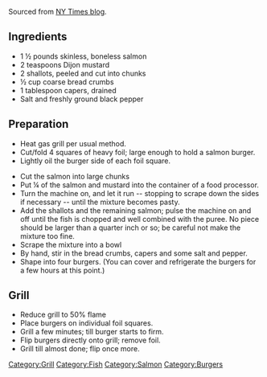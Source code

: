 Sourced from [NY Times
blog](http://dinersjournal.blogs.nytimes.com/2008/06/06/recipe-of-the-day-salmon-burgers/?_r=0).

## Ingredients

-   1 ½ pounds skinless, boneless salmon
-   2 teaspoons Dijon mustard
-   2 shallots, peeled and cut into chunks
-   ½ cup coarse bread crumbs
-   1 tablespoon capers, drained
-   Salt and freshly ground black pepper

## Preparation

-   Heat gas grill per usual method.
-   Cut/fold 4 squares of heavy foil; large enough to hold a salmon
    burger.
-   Lightly oil the burger side of each foil square.

<!-- -->

-   Cut the salmon into large chunks
-   Put ¼ of the salmon and mustard into the container of a food
    processor.
-   Turn the machine on, and let it run -- stopping to scrape down the
    sides if necessary -- until the mixture becomes pasty.
-   Add the shallots and the remaining salmon; pulse the machine on and
    off until the fish is chopped and well combined with the puree. No
    piece should be larger than a quarter inch or so; be careful not
    make the mixture too fine.
-   Scrape the mixture into a bowl
-   By hand, stir in the bread crumbs, capers and some salt and pepper.
-   Shape into four burgers. (You can cover and refrigerate the burgers
    for a few hours at this point.)

## Grill

-   Reduce grill to 50% flame
-   Place burgers on individual foil squares.
-   Grill a few minutes; till burger starts to firm.
-   Flip burgers directly onto grill; remove foil.
-   Grill till almost done; flip once more.

[Category:Grill](Category:Grill "wikilink")
[Category:Fish](Category:Fish "wikilink")
[Category:Salmon](Category:Salmon "wikilink")
[Category:Burgers](Category:Burgers "wikilink")